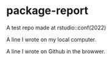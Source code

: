 # package-report
A test repo made at rstudio::conf(2022)

A line I wrote on my local computer.

A line I wrote on Github in the browwer.
